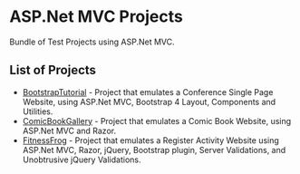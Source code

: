 # ASP.Net MVC Projects

Bundle of Test Projects using ASP.Net MVC.

## List of Projects

* [BootstrapTutorial](https://github.com/gironmolina/aspMvcRepo/tree/master/BootstrapTutorial) - Project that emulates a Conference Single Page Website, using ASP.Net MVC, Bootstrap 4 Layout, Components and Utilities.
* [ComicBookGallery](https://github.com/gironmolina/aspMvcRepo/tree/master/ComicBookGallery) - Project that emulates a Comic Book Website, using ASP.Net MVC and Razor.
* [FitnessFrog](https://github.com/gironmolina/aspMvcRepo/tree/master/FitnessFrog) - Project that emulates a Register Activity Website using ASP.Net MVC, Razor, jQuery, Bootstrap plugin, Server Validations, and Unobtrusive jQuery Validations.